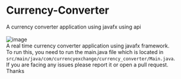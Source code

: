 # Currency-Converter
A currency converter application using javafx using api<br>
<br>![image](https://github.com/Ayush272002/Currency-Converter/assets/116728686/b2cd627e-3f1d-4954-9c2c-a2c849693b35)
<br>A real time currency converter application using javafx framework.<br>
To run this, you need to run the main.java file which is located in ```src/main/java/com/currencyexchange/currency_converter/Main.java```.
<br>If you are facing any issues please report it or open a pull request.<br>Thanks

